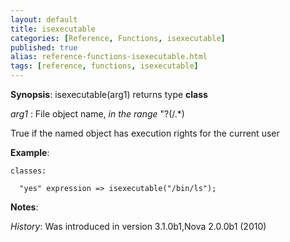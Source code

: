 ```yaml
---
layout: default
title: isexecutable
categories: [Reference, Functions, isexecutable]
published: true
alias: reference-functions-isexecutable.html
tags: [reference, functions, isexecutable]
---
```




**Synopsis**: isexecutable(arg1) returns type **class**

  
 *arg1* : File object name, *in the range* "?(/.\*)   

True if the named object has execution rights for the current user

**Example**:  
   

```cf3
classes:

  "yes" expression => isexecutable("/bin/ls");
```

**Notes**:  
   

*History*: Was introduced in version 3.1.0b1,Nova 2.0.0b1 (2010)
